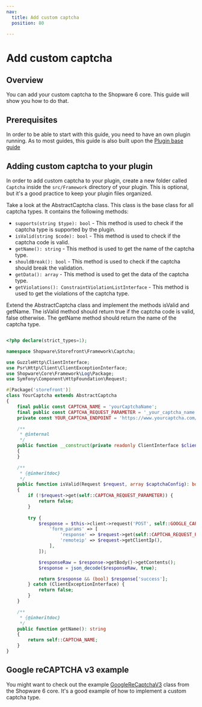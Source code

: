 ```yaml
---
nav:
  title: Add custom captcha
  position: 80

---
```


# Add custom captcha

## Overview

You can add your custom captcha to the Shopware 6 core. This guide will show you how to do that.

## Prerequisites

In order to be able to start with this guide, you need to have an own plugin running. As to most guides, this guide is also built upon the [Plugin base guide](../plugin-base-guide)

## Adding custom captcha to your plugin

In order to add custom captcha to your plugin, create a new folder called `Captcha` inside the `src/Framework` directory of your plugin. This is optional, but it's a good practice to keep your plugin files organized.

Take a look at the AbstractCaptcha class. This class is the base class for all captcha types. It contains the following methods:

* `supports(string $type): bool` - This method is used to check if the captcha type is supported by the plugin.
* `isValid(string $code): bool` - This method is used to check if the captcha code is valid.
* `getName(): string` - This method is used to get the name of the captcha type.
* `shouldBreak(): bool` - This method is used to check if the captcha should break the validation.
* `getData(): array` - This method is used to get the data of the captcha type.
* `getViolations(): ConstraintViolationListInterface` - This method is used to get the violations of the captcha type.

Extend the AbstractCaptcha class and implement the methods isValid and getName. The isValid method should return true if the captcha code is valid, false otherwise. The getName method should return the name of the captcha type.

```php

<?php declare(strict_types=1);

namespace Shopware\Storefront\Framework\Captcha;

use GuzzleHttp\ClientInterface;
use Psr\Http\Client\ClientExceptionInterface;
use Shopware\Core\Framework\Log\Package;
use Symfony\Component\HttpFoundation\Request;

#[Package('storefront')]
class YourCaptcha extends AbstractCaptcha
{
    final public const CAPTCHA_NAME = 'yourCaptchaName';
    final public const CAPTCHA_REQUEST_PARAMETER = '_your_captcha_name';
    private const YOUR_CAPTCHA_ENDPOINT = 'https://www.yourcaptcha.com/verify';

    /**
     * @internal
     */
    public function __construct(private readonly ClientInterface $client)
    {
    }

    /**
     * {@inheritdoc}
     */
    public function isValid(Request $request, array $captchaConfig): bool
    {
        if (!$request->get(self::CAPTCHA_REQUEST_PARAMETER)) {
            return false;
        }
        
        try {
            $response = $this->client->request('POST', self::GOOGLE_CAPTCHA_VERIFY_ENDPOINT, [
                'form_params' => [
                    'response' => $request->get(self::CAPTCHA_REQUEST_PARAMETER),
                    'remoteip' => $request->getClientIp(),
                ],
            ]);

            $responseRaw = $response->getBody()->getContents();
            $response = json_decode($responseRaw, true);

            return $response && (bool) $response['success'];
        } catch (ClientExceptionInterface) {
            return false;
        }
    }

    /**
     * {@inheritdoc}
     */
    public function getName(): string
    {
        return self::CAPTCHA_NAME;
    }
}

```

## Google reCAPTCHA v3 example

You might want to check out the example [GoogleReCaptchaV3](https://github.com/shopware/shopware/blob/trunk/src/Storefront/Framework/Captcha/GoogleReCaptchaV3.php) class from the Shopware 6 core. It's a good example of how to implement a custom captcha type.
